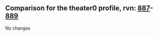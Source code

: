 ## Comparison for the theater0 profile, rvn: [887](https://github.com/PRO100KatYT/FortniteProfileRevisions/tree/main/profiles/theater0/887%20theater0.json)-[889](https://github.com/PRO100KatYT/FortniteProfileRevisions/tree/main/profiles/theater0/889%20theater0.json)

No changes
